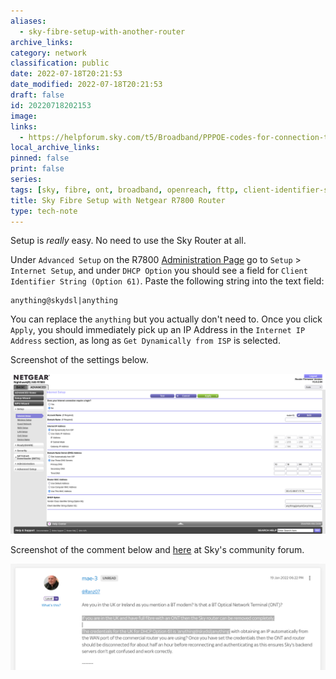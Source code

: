 ```yaml
---
aliases:
  - sky-fibre-setup-with-another-router
archive_links: 
category: network
classification: public
date: 2022-07-18T20:21:53
date_modified: 2022-07-18T20:21:53
draft: false
id: 20220718202153
image: 
links:
  - https://helpforum.sky.com/t5/Broadband/PPPOE-codes-for-connection-to-third-party-router/m-p/3899878#M284210
local_archive_links: 
pinned: false
print: false
series: 
tags: [sky, fibre, ont, broadband, openreach, fttp, client-identifier-string, option-61]
title: Sky Fibre Setup with Netgear R7800 Router
type: tech-note
---
```


Setup is _really_ easy. No need to use the Sky Router at all. 

Under `Advanced Setup` on the R7800 [Administration Page](http://10.19.90.1/adv_index.htm) go to `Setup` > `Internet Setup`, and under `DHCP Option` you should see a field for `Client Identifier String (Option 61)`. Paste the following string into the text field:

```
anything@skydsl|anything
```

You can replace the `anything` but you actually don't need to. Once you click `Apply`, you should immediately pick up an IP Address in the `Internet IP Address` section, as long as `Get Dynamically from ISP` is selected.

Screenshot of the settings below.

![](attachments/20220718202153_1.png)

Screenshot of the comment below and [here](https://helpforum.sky.com/t5/Broadband/PPPOE-codes-for-connection-to-third-party-router/m-p/3899878#M284210) at Sky's community forum.

![](attachments/20220718202153_2.png)